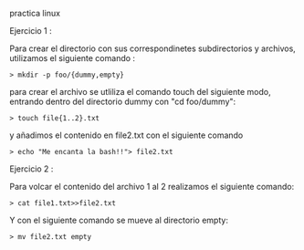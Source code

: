 practica linux 

Ejercicio 1 : 

Para crear el directorio con sus correspondinetes subdirectorios y archivos, utilizamos el siguiente comando :

```
> mkdir -p foo/{dummy,empty}
```

para crear el archivo se utliliza el comando touch del siguiente modo, entrando dentro del directorio dummy con "cd foo/dummy": 

```
> touch file{1..2}.txt
```

y añadimos el contenido en file2.txt con el siguiente comando

```
> echo "Me encanta la bash!!"> file2.txt 
```

Ejercicio 2 : 

Para volcar el contenido del archivo 1 al 2 realizamos el siguiente comando: 
 ```
 > cat file1.txt>>file2.txt
 ```
 Y con el siguiente comando se mueve al directorio empty: 

 ```
 > mv file2.txt empty
 ```


 
